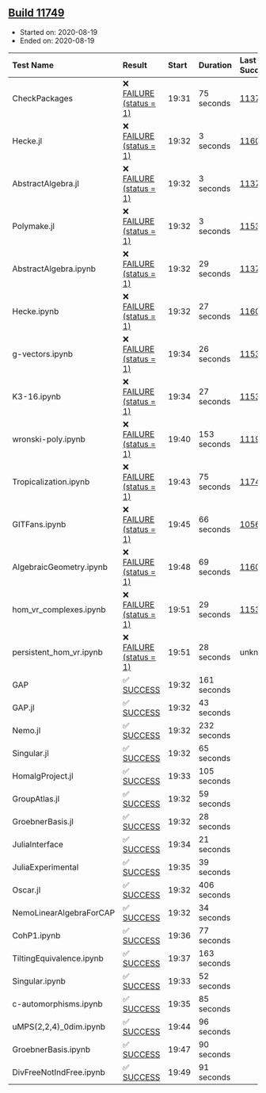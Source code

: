## [Build 11749](https://oscarci.mathematik.uni-kl.de/job/oscar/11749/)

* Started on: 2020-08-19
* Ended on: 2020-08-19

| Test Name    | Result | Start | Duration | Last Success | First Failure |
|:-------------|:-------|:------|:---------|:-------------|:--------------|
| CheckPackages | ❌ [FAILURE (status = 1)](https://oscarci.mathematik.uni-kl.de/job/oscar/11749/artifact/logs/build-11749/CheckPackages.log) | 19:31 | 75 seconds | [11376](https://oscarci.mathematik.uni-kl.de/job/oscar/11376/) | [11377](https://oscarci.mathematik.uni-kl.de/job/oscar/11377/) |
| Hecke.jl | ❌ [FAILURE (status = 1)](https://oscarci.mathematik.uni-kl.de/job/oscar/11749/artifact/logs/build-11749/Hecke.jl.log) | 19:32 | 3 seconds | [11602](https://oscarci.mathematik.uni-kl.de/job/oscar/11602/) | [11603](https://oscarci.mathematik.uni-kl.de/job/oscar/11603/) |
| AbstractAlgebra.jl | ❌ [FAILURE (status = 1)](https://oscarci.mathematik.uni-kl.de/job/oscar/11749/artifact/logs/build-11749/AbstractAlgebra.jl.log) | 19:32 | 3 seconds | [11376](https://oscarci.mathematik.uni-kl.de/job/oscar/11376/) | [11377](https://oscarci.mathematik.uni-kl.de/job/oscar/11377/) |
| Polymake.jl | ❌ [FAILURE (status = 1)](https://oscarci.mathematik.uni-kl.de/job/oscar/11749/artifact/logs/build-11749/Polymake.jl.log) | 19:32 | 3 seconds | [11532](https://oscarci.mathematik.uni-kl.de/job/oscar/11532/) | [11533](https://oscarci.mathematik.uni-kl.de/job/oscar/11533/) |
| AbstractAlgebra.ipynb | ❌ [FAILURE (status = 1)](https://oscarci.mathematik.uni-kl.de/job/oscar/11749/artifact/logs/build-11749/AbstractAlgebra.ipynb.log) | 19:32 | 29 seconds | [11376](https://oscarci.mathematik.uni-kl.de/job/oscar/11376/) | [11377](https://oscarci.mathematik.uni-kl.de/job/oscar/11377/) |
| Hecke.ipynb | ❌ [FAILURE (status = 1)](https://oscarci.mathematik.uni-kl.de/job/oscar/11749/artifact/logs/build-11749/Hecke.ipynb.log) | 19:32 | 27 seconds | [11602](https://oscarci.mathematik.uni-kl.de/job/oscar/11602/) | [11603](https://oscarci.mathematik.uni-kl.de/job/oscar/11603/) |
| g-vectors.ipynb | ❌ [FAILURE (status = 1)](https://oscarci.mathematik.uni-kl.de/job/oscar/11749/artifact/logs/build-11749/g-vectors.ipynb.log) | 19:34 | 26 seconds | [11532](https://oscarci.mathematik.uni-kl.de/job/oscar/11532/) | [11533](https://oscarci.mathematik.uni-kl.de/job/oscar/11533/) |
| K3-16.ipynb | ❌ [FAILURE (status = 1)](https://oscarci.mathematik.uni-kl.de/job/oscar/11749/artifact/logs/build-11749/K3-16.ipynb.log) | 19:34 | 27 seconds | [11532](https://oscarci.mathematik.uni-kl.de/job/oscar/11532/) | [11533](https://oscarci.mathematik.uni-kl.de/job/oscar/11533/) |
| wronski-poly.ipynb | ❌ [FAILURE (status = 1)](https://oscarci.mathematik.uni-kl.de/job/oscar/11749/artifact/logs/build-11749/wronski-poly.ipynb.log) | 19:40 | 153 seconds | [11192](https://oscarci.mathematik.uni-kl.de/job/oscar/11192/) | [11193](https://oscarci.mathematik.uni-kl.de/job/oscar/11193/) |
| Tropicalization.ipynb | ❌ [FAILURE (status = 1)](https://oscarci.mathematik.uni-kl.de/job/oscar/11749/artifact/logs/build-11749/Tropicalization.ipynb.log) | 19:43 | 75 seconds | [11748](https://oscarci.mathematik.uni-kl.de/job/oscar/11748/) | [11749](https://oscarci.mathematik.uni-kl.de/job/oscar/11749/) |
| GITFans.ipynb | ❌ [FAILURE (status = 1)](https://oscarci.mathematik.uni-kl.de/job/oscar/11749/artifact/logs/build-11749/GITFans.ipynb.log) | 19:45 | 66 seconds | [10566](https://oscarci.mathematik.uni-kl.de/job/oscar/10566/) | [10567](https://oscarci.mathematik.uni-kl.de/job/oscar/10567/) |
| AlgebraicGeometry.ipynb | ❌ [FAILURE (status = 1)](https://oscarci.mathematik.uni-kl.de/job/oscar/11749/artifact/logs/build-11749/AlgebraicGeometry.ipynb.log) | 19:48 | 69 seconds | [11602](https://oscarci.mathematik.uni-kl.de/job/oscar/11602/) | [11603](https://oscarci.mathematik.uni-kl.de/job/oscar/11603/) |
| hom_vr_complexes.ipynb | ❌ [FAILURE (status = 1)](https://oscarci.mathematik.uni-kl.de/job/oscar/11749/artifact/logs/build-11749/hom_vr_complexes.ipynb.log) | 19:51 | 29 seconds | [11532](https://oscarci.mathematik.uni-kl.de/job/oscar/11532/) | [11533](https://oscarci.mathematik.uni-kl.de/job/oscar/11533/) |
| persistent_hom_vr.ipynb | ❌ [FAILURE (status = 1)](https://oscarci.mathematik.uni-kl.de/job/oscar/11749/artifact/logs/build-11749/persistent_hom_vr.ipynb.log) | 19:51 | 28 seconds | unknown | unknown |
| GAP | ✅ [SUCCESS](https://oscarci.mathematik.uni-kl.de/job/oscar/11749/artifact/logs/build-11749/GAP.log) | 19:32 | 161 seconds |  |  |
| GAP.jl | ✅ [SUCCESS](https://oscarci.mathematik.uni-kl.de/job/oscar/11749/artifact/logs/build-11749/GAP.jl.log) | 19:32 | 43 seconds |  |  |
| Nemo.jl | ✅ [SUCCESS](https://oscarci.mathematik.uni-kl.de/job/oscar/11749/artifact/logs/build-11749/Nemo.jl.log) | 19:32 | 232 seconds |  |  |
| Singular.jl | ✅ [SUCCESS](https://oscarci.mathematik.uni-kl.de/job/oscar/11749/artifact/logs/build-11749/Singular.jl.log) | 19:32 | 65 seconds |  |  |
| HomalgProject.jl | ✅ [SUCCESS](https://oscarci.mathematik.uni-kl.de/job/oscar/11749/artifact/logs/build-11749/HomalgProject.jl.log) | 19:33 | 105 seconds |  |  |
| GroupAtlas.jl | ✅ [SUCCESS](https://oscarci.mathematik.uni-kl.de/job/oscar/11749/artifact/logs/build-11749/GroupAtlas.jl.log) | 19:32 | 59 seconds |  |  |
| GroebnerBasis.jl | ✅ [SUCCESS](https://oscarci.mathematik.uni-kl.de/job/oscar/11749/artifact/logs/build-11749/GroebnerBasis.jl.log) | 19:32 | 28 seconds |  |  |
| JuliaInterface | ✅ [SUCCESS](https://oscarci.mathematik.uni-kl.de/job/oscar/11749/artifact/logs/build-11749/JuliaInterface.log) | 19:34 | 21 seconds |  |  |
| JuliaExperimental | ✅ [SUCCESS](https://oscarci.mathematik.uni-kl.de/job/oscar/11749/artifact/logs/build-11749/JuliaExperimental.log) | 19:35 | 39 seconds |  |  |
| Oscar.jl | ✅ [SUCCESS](https://oscarci.mathematik.uni-kl.de/job/oscar/11749/artifact/logs/build-11749/Oscar.jl.log) | 19:32 | 406 seconds |  |  |
| NemoLinearAlgebraForCAP | ✅ [SUCCESS](https://oscarci.mathematik.uni-kl.de/job/oscar/11749/artifact/logs/build-11749/NemoLinearAlgebraForCAP.log) | 19:32 | 34 seconds |  |  |
| CohP1.ipynb | ✅ [SUCCESS](https://oscarci.mathematik.uni-kl.de/job/oscar/11749/artifact/logs/build-11749/CohP1.ipynb.log) | 19:36 | 77 seconds |  |  |
| TiltingEquivalence.ipynb | ✅ [SUCCESS](https://oscarci.mathematik.uni-kl.de/job/oscar/11749/artifact/logs/build-11749/TiltingEquivalence.ipynb.log) | 19:37 | 163 seconds |  |  |
| Singular.ipynb | ✅ [SUCCESS](https://oscarci.mathematik.uni-kl.de/job/oscar/11749/artifact/logs/build-11749/Singular.ipynb.log) | 19:33 | 52 seconds |  |  |
| c-automorphisms.ipynb | ✅ [SUCCESS](https://oscarci.mathematik.uni-kl.de/job/oscar/11749/artifact/logs/build-11749/c-automorphisms.ipynb.log) | 19:35 | 85 seconds |  |  |
| uMPS(2,2,4)_0dim.ipynb | ✅ [SUCCESS](https://oscarci.mathematik.uni-kl.de/job/oscar/11749/artifact/logs/build-11749/uMPS-2-2-4-_0dim.ipynb.log) | 19:44 | 96 seconds |  |  |
| GroebnerBasis.ipynb | ✅ [SUCCESS](https://oscarci.mathematik.uni-kl.de/job/oscar/11749/artifact/logs/build-11749/GroebnerBasis.ipynb.log) | 19:47 | 90 seconds |  |  |
| DivFreeNotIndFree.ipynb | ✅ [SUCCESS](https://oscarci.mathematik.uni-kl.de/job/oscar/11749/artifact/logs/build-11749/DivFreeNotIndFree.ipynb.log) | 19:49 | 91 seconds |  |  |

